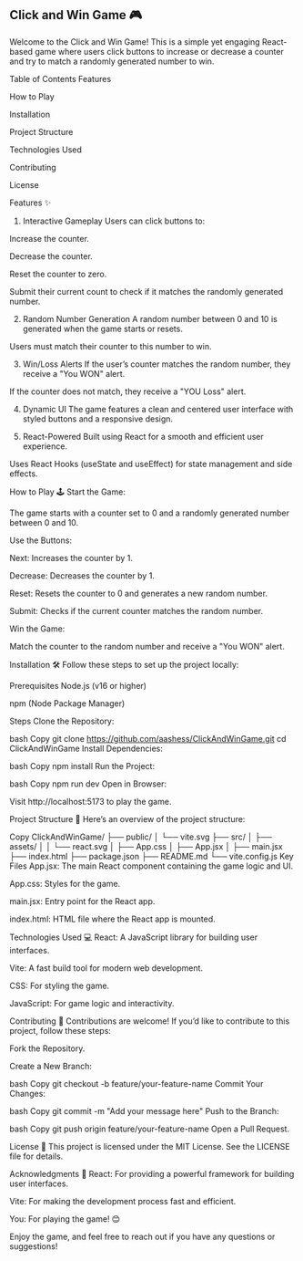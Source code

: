 ## Click and Win Game 🎮

Welcome to the Click and Win Game! This is a simple yet engaging React-based game where users click buttons to increase or decrease a counter and try to match a randomly generated number to win.

Table of Contents
Features

How to Play

Installation

Project Structure

Technologies Used

Contributing

License

Features ✨
1. Interactive Gameplay
Users can click buttons to:

Increase the counter.

Decrease the counter.

Reset the counter to zero.

Submit their current count to check if it matches the randomly generated number.

2. Random Number Generation
A random number between 0 and 10 is generated when the game starts or resets.

Users must match their counter to this number to win.

3. Win/Loss Alerts
If the user’s counter matches the random number, they receive a "You WON" alert.

If the counter does not match, they receive a "YOU Loss" alert.

4. Dynamic UI
The game features a clean and centered user interface with styled buttons and a responsive design.

5. React-Powered
Built using React for a smooth and efficient user experience.

Uses React Hooks (useState and useEffect) for state management and side effects.

How to Play 🕹️
Start the Game:

The game starts with a counter set to 0 and a randomly generated number between 0 and 10.

Use the Buttons:

Next: Increases the counter by 1.

Decrease: Decreases the counter by 1.

Reset: Resets the counter to 0 and generates a new random number.

Submit: Checks if the current counter matches the random number.

Win the Game:

Match the counter to the random number and receive a "You WON" alert.

Installation 🛠️
Follow these steps to set up the project locally:

Prerequisites
Node.js (v16 or higher)

npm (Node Package Manager)

Steps
Clone the Repository:

bash
Copy
git clone https://github.com/aashess/ClickAndWinGame.git
cd ClickAndWinGame
Install Dependencies:

bash
Copy
npm install
Run the Project:

bash
Copy
npm run dev
Open in Browser:

Visit http://localhost:5173 to play the game.

Project Structure 📂
Here’s an overview of the project structure:

Copy
ClickAndWinGame/
├── public/
│   └── vite.svg
├── src/
│   ├── assets/
│   │   └── react.svg
│   ├── App.css
│   ├── App.jsx
│   ├── main.jsx
├── index.html
├── package.json
├── README.md
└── vite.config.js
Key Files
App.jsx: The main React component containing the game logic and UI.

App.css: Styles for the game.

main.jsx: Entry point for the React app.

index.html: HTML file where the React app is mounted.

Technologies Used 💻
React: A JavaScript library for building user interfaces.

Vite: A fast build tool for modern web development.

CSS: For styling the game.

JavaScript: For game logic and interactivity.

Contributing 🤝
Contributions are welcome! If you’d like to contribute to this project, follow these steps:

Fork the Repository.

Create a New Branch:

bash
Copy
git checkout -b feature/your-feature-name
Commit Your Changes:

bash
Copy
git commit -m "Add your message here"
Push to the Branch:

bash
Copy
git push origin feature/your-feature-name
Open a Pull Request.

License 📄
This project is licensed under the MIT License. See the LICENSE file for details.

Acknowledgments 🙏
React: For providing a powerful framework for building user interfaces.

Vite: For making the development process fast and efficient.

You: For playing the game! 😊

Enjoy the game, and feel free to reach out if you have any questions or suggestions! 
